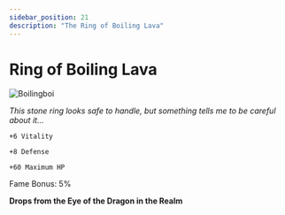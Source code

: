 ```yaml
---
sidebar_position: 21
description: "The Ring of Boiling Lava"
---
```


# Ring of Boiling Lava

![Boilingboi](https://cdn.discordapp.com/attachments/1187552567295758487/1188958928667684995/Ring_of_Boiling_Lava.png?ex=659c6b4a&is=6589f64a&hm=052776fd6ec01a2f37585edfdadcf1993eb12003609e4d72ea51d66fe76a8951&)

<i>This stone ring looks safe to handle, but something tells me to be careful about it...</i>

    +6 Vitality
    
    +8 Defense
    
    +60 Maximum HP
    
Fame Bonus: 5%

**Drops from the Eye of the Dragon in the Realm**
